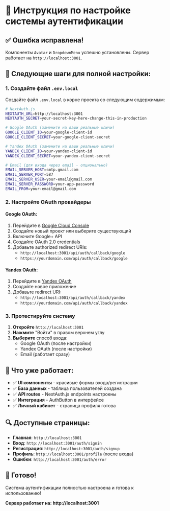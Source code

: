 # 🚀 Инструкция по настройке системы аутентификации

## ✅ Ошибка исправлена!

Компоненты `Avatar` и `DropdownMenu` успешно установлены. Сервер работает на `http://localhost:3001`.

## 🔧 Следующие шаги для полной настройки:

### 1. **Создайте файл `.env.local`**

Создайте файл `.env.local` в корне проекта со следующим содержимым:

```bash
# NextAuth.js
NEXTAUTH_URL=http://localhost:3001
NEXTAUTH_SECRET=your-secret-key-here-change-this-in-production

# Google OAuth (замените на ваши реальные ключи)
GOOGLE_CLIENT_ID=your-google-client-id
GOOGLE_CLIENT_SECRET=your-google-client-secret

# Yandex OAuth (замените на ваши реальные ключи)
YANDEX_CLIENT_ID=your-yandex-client-id
YANDEX_CLIENT_SECRET=your-yandex-client-secret

# Email (для входа через email - опционально)
EMAIL_SERVER_HOST=smtp.gmail.com
EMAIL_SERVER_PORT=587
EMAIL_SERVER_USER=your-email@gmail.com
EMAIL_SERVER_PASSWORD=your-app-password
EMAIL_FROM=your-email@gmail.com
```

### 2. **Настройте OAuth провайдеры**

#### Google OAuth:
1. Перейдите в [Google Cloud Console](https://console.cloud.google.com/)
2. Создайте новый проект или выберите существующий
3. Включите Google+ API
4. Создайте OAuth 2.0 credentials
5. Добавьте authorized redirect URIs:
   - `http://localhost:3001/api/auth/callback/google`
   - `https://yourdomain.com/api/auth/callback/google`

#### Yandex OAuth:
1. Перейдите в [Yandex OAuth](https://oauth.yandex.ru/)
2. Создайте новое приложение
3. Добавьте redirect URI:
   - `http://localhost:3001/api/auth/callback/yandex`
   - `https://yourdomain.com/api/auth/callback/yandex`

### 3. **Протестируйте систему**

1. **Откройте** `http://localhost:3001`
2. **Нажмите** "Войти" в правом верхнем углу
3. **Выберите** способ входа:
   - Google OAuth (после настройки)
   - Yandex OAuth (после настройки)
   - Email (работает сразу)

## 🎯 Что уже работает:

- ✅ **UI компоненты** - красивые формы входа/регистрации
- ✅ **База данных** - таблица пользователей создана
- ✅ **API routes** - NextAuth.js endpoints настроены
- ✅ **Интеграция** - AuthButton в интерфейсе
- ✅ **Личный кабинет** - страница профиля готова

## 🔍 Доступные страницы:

- **Главная**: `http://localhost:3001`
- **Вход**: `http://localhost:3001/auth/signin`
- **Регистрация**: `http://localhost:3001/auth/signup`
- **Профиль**: `http://localhost:3001/profile` (после входа)
- **Ошибки**: `http://localhost:3001/auth/error`

## 🎉 Готово!

Система аутентификации полностью настроена и готова к использованию!

**Сервер работает на: http://localhost:3001**


